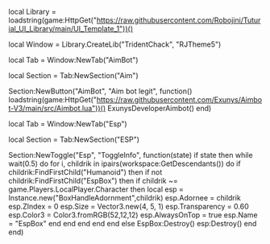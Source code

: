 local Library = loadstring(game:HttpGet("https://raw.githubusercontent.com/Robojini/Tuturial_UI_Library/main/UI_Template_1"))()

local Window = Library.CreateLib("TridentChack", "RJTheme5")

local Tab = Window:NewTab("AimBot")

local Section = Tab:NewSection("Aim")

Section:NewButton("AimBot", "Aim bot legit", function()
loadstring(game:HttpGet("https://raw.githubusercontent.com/Exunys/Aimbot-V3/main/src/Aimbot.lua"))()
ExunysDeveloperAimbot()
end)

local Tab = Window:NewTab("Esp")

local Section = Tab:NewSection("ESP")

Section:NewToggle("Esp", "ToggleInfo", function(state)
    if state then
        while wait(0.5) do
    for i, childrik in ipairs(workspace:GetDescendants()) do
        if childrik:FindFirstChild("Humanoid") then
            if not childrik:FindFirstChild("EspBox") then
                if childrik ~= game.Players.LocalPlayer.Character then
                    local esp = Instance.new("BoxHandleAdornment",childrik)
                    esp.Adornee = childrik
                    esp.ZIndex = 0
                    esp.Size = Vector3.new(4, 5, 1)
                    esp.Transparency = 0.60
                    esp.Color3 = Color3.fromRGB(52,12,12)
                    esp.AlwaysOnTop = true
                    esp.Name = "EspBox"
                end
            end
        end
    end
end
    else
        EspBox:Destroy()
		esp:Destroy()
    end
end)
